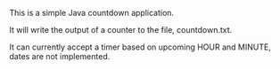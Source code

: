 This is a simple Java countdown application.

It will write the output of a counter to the file, countdown.txt.

It can currently accept a timer based on upcoming HOUR and MINUTE, dates are not implemented.